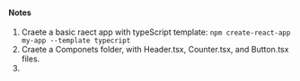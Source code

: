 #### Notes

1. Craete a basic raect app with typeScript template: `npm create-react-app my-app --template typecript`
2. Craete a Componets folder, with Header.tsx, Counter.tsx, and Button.tsx files.
3. 